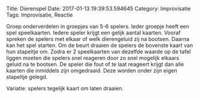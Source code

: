 Title: Dierenspel
Date: 2017-01-13 19:39:53.594645
Category: Improvisatie
Tags: Improvisatie, Reactie

Groep onderverdelen in groepjes van 5-6 spelers. Ieder groepje heeft een spel speelkaarten. Iedere speler krijgt een gelijk aantal kaarten. Vooraf spreken de spelers met elkaar of welk dierengeluid zij na bootsen. Daarna kan het spel starten. Om de beurt draaien de spelers de bovenste kaart van hun stapeltje om. Zodra er 2 speelkaarten van dezelfde waarde op de tafel liggen moeten die spelers snel reageren door zo snel mogelijk elkaars geluid na te bootsen. De speler die fout of te laat reageert krijgt dan alle kaarten die inmiddels zijn omgedraaid. Deze worden onder zijn eigen stapeltje gelegd.

Variatie: spelers tegelijk kaart om laten draaien.